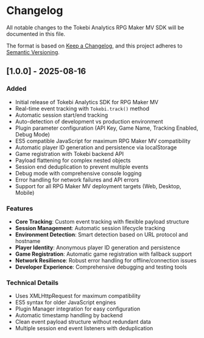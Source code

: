 # Changelog

All notable changes to the Tokebi Analytics RPG Maker MV SDK will be documented in this file.

The format is based on [Keep a Changelog](https://keepachangelog.com/en/1.0.0/),
and this project adheres to [Semantic Versioning](https://semver.org/spec/v2.0.0.html).

## [1.0.0] - 2025-08-16

### Added
- Initial release of Tokebi Analytics SDK for RPG Maker MV
- Real-time event tracking with `Tokebi.track()` method
- Automatic session start/end tracking
- Auto-detection of development vs production environment
- Plugin parameter configuration (API Key, Game Name, Tracking Enabled, Debug Mode)
- ES5 compatible JavaScript for maximum RPG Maker MV compatibility
- Automatic player ID generation and persistence via localStorage
- Game registration with Tokebi backend API
- Payload flattening for complex nested objects
- Session end deduplication to prevent multiple events
- Debug mode with comprehensive console logging
- Error handling for network failures and API errors
- Support for all RPG Maker MV deployment targets (Web, Desktop, Mobile)

### Features
- **Core Tracking**: Custom event tracking with flexible payload structure
- **Session Management**: Automatic session lifecycle tracking
- **Environment Detection**: Smart detection based on URL protocol and hostname
- **Player Identity**: Anonymous player ID generation and persistence
- **Game Registration**: Automatic game registration with fallback support
- **Network Resilience**: Robust error handling for offline/connection issues
- **Developer Experience**: Comprehensive debugging and testing tools

### Technical Details
- Uses XMLHttpRequest for maximum compatibility
- ES5 syntax for older JavaScript engines
- Plugin Manager integration for easy configuration
- Automatic timestamp handling by backend
- Clean event payload structure without redundant data
- Multiple session end event listeners with deduplication
